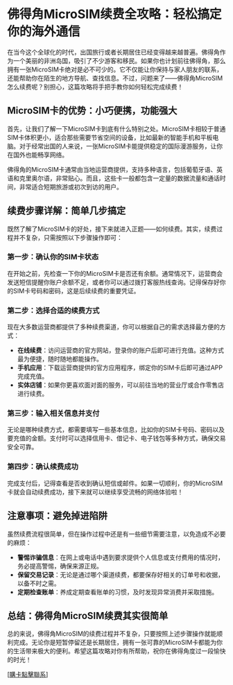 # 佛得角MicroSIM续费全攻略：轻松搞定你的海外通信

在当今这个全球化的时代，出国旅行或者长期居住已经变得越来越普遍。佛得角作为一个美丽的非洲岛国，吸引了不少游客和移民。如果你也计划前往佛得角，那么拥有一张MicroSIM卡绝对是必不可少的。它不仅能让你保持与家人朋友的联系，还能帮助你在陌生的地方导航、查找信息。不过，问题来了——佛得角MicroSIM怎么续费呢？别担心，这篇攻略将手把手教你如何轻松完成续费！

## MicroSIM卡的优势：小巧便携，功能强大

首先，让我们了解一下MicroSIM卡到底有什么特别之处。MicroSIM卡相较于普通SIM卡体积更小，适合那些需要节省空间的设备，比如最新的智能手机和平板电脑。对于经常出国的人来说，一张MicroSIM卡能提供稳定的国际漫游服务，让你在国外也能畅享网络。

佛得角的MicroSIM卡通常由当地运营商提供，支持多种语言，包括葡萄牙语、英语和克里奥尔语，非常贴心。而且，这些卡一般都包含一定量的数据流量和通话时间，非常适合短期旅游或初次到访的用户。

## 续费步骤详解：简单几步搞定

既然了解了MicroSIM卡的好处，接下来就进入正题——如何续费。其实，续费过程并不复杂，只需按照以下步骤操作即可：

### 第一步：确认你的SIM卡状态

在开始之前，先检查一下你的MicroSIM卡是否还有余额。通常情况下，运营商会发送短信提醒你账户余额不足，或者你可以通过拨打客服热线查询。记得保存好你的SIM卡号码和密码，这是后续续费的重要凭证。

### 第二步：选择合适的续费方式

现在大多数运营商都提供了多种续费渠道，你可以根据自己的需求选择最方便的方式：

- **在线续费**：访问运营商的官方网站，登录你的账户后即可进行充值。这种方式最为便捷，随时随地都能操作。
- **手机应用**：下载运营商提供的官方应用程序，绑定你的SIM卡后即可通过APP完成充值。
- **实体店铺**：如果你更喜欢面对面的服务，可以前往当地的营业厅或合作零售店进行续费。

### 第三步：输入相关信息并支付

无论是哪种续费方式，都需要填写一些基本信息，比如你的SIM卡号码、密码以及要充值的金额。支付时可以选择信用卡、借记卡、电子钱包等多种方式，确保交易安全可靠。

### 第四步：确认续费成功

完成支付后，记得查看是否收到确认短信或邮件。如果一切顺利，你的MicroSIM卡就会自动续费成功，接下来就可以继续享受流畅的网络体验啦！

## 注意事项：避免掉进陷阱

虽然续费流程很简单，但在操作过程中还是有一些细节需要注意，以免造成不必要的麻烦：

- **警惕诈骗信息**：在网上或电话中遇到要求提供个人信息或支付费用的情况时，务必提高警惕，确保来源正规。
- **保留交易记录**：无论是通过哪个渠道续费，都要保存好相关的订单号和收据，以备不时之需。
- **定期检查账单**：养成定期查看账单的习惯，及时发现异常消费并采取措施。

## 总结：佛得角MicroSIM续费其实很简单

总的来说，佛得角MicroSIM的续费过程并不复杂，只要按照上述步骤操作就能顺利完成。无论你是短暂停留还是长期居住，拥有一张可靠的MicroSIM卡都能为你的生活带来极大的便利。希望这篇攻略对你有所帮助，祝你在佛得角度过一段愉快的时光！

[[購卡點擊聯系](https://t.me/s/esim1088)]